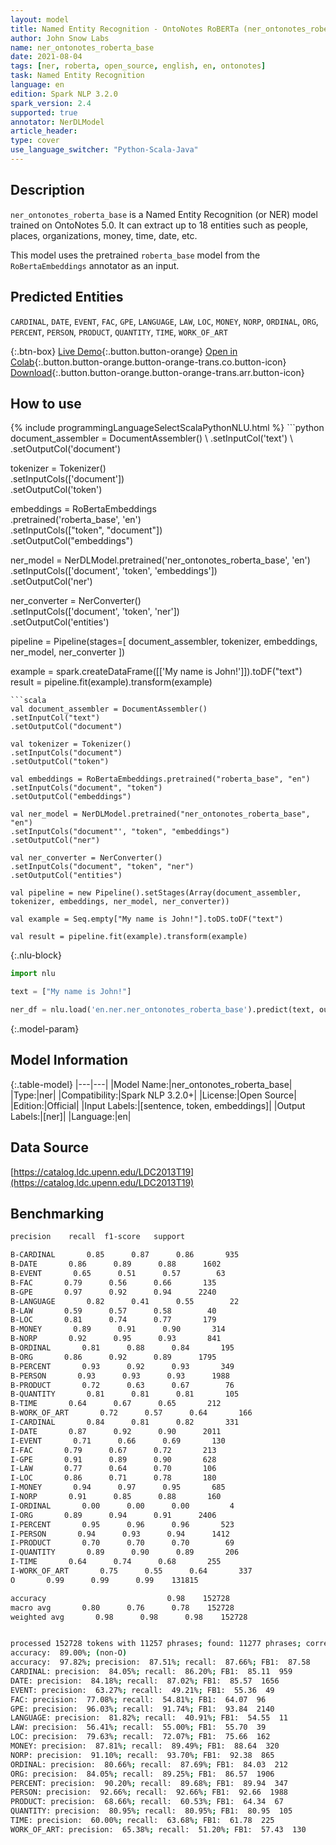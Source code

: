 ```yaml
---
layout: model
title: Named Entity Recognition - OntoNotes RoBERTa (ner_ontonotes_roberta_base)
author: John Snow Labs
name: ner_ontonotes_roberta_base
date: 2021-08-04
tags: [ner, roberta, open_source, english, en, ontonotes]
task: Named Entity Recognition
language: en
edition: Spark NLP 3.2.0
spark_version: 2.4
supported: true
annotator: NerDLModel
article_header:
type: cover
use_language_switcher: "Python-Scala-Java"
---
```


## Description

`ner_ontonotes_roberta_base` is a Named Entity Recognition (or NER) model trained on OntoNotes 5.0. It can extract up to 18 entities such as people, places, organizations, money, time, date, etc.

This model uses the pretrained `roberta_base` model from the `RoBertaEmbeddings` annotator as an input.

## Predicted Entities

`CARDINAL`, `DATE`, `EVENT`, `FAC`, `GPE`, `LANGUAGE`, `LAW`, `LOC`, `MONEY`, `NORP`, `ORDINAL`, `ORG`, `PERCENT`, `PERSON`, `PRODUCT`, `QUANTITY`, `TIME`, `WORK_OF_ART`

{:.btn-box}
[Live Demo](https://demo.johnsnowlabs.com/public/NER_EN_18){:.button.button-orange}
[Open in Colab](https://colab.research.google.com/github/JohnSnowLabs/spark-nlp-workshop/blob/master/tutorials/streamlit_notebooks/NER_EN.ipynb){:.button.button-orange.button-orange-trans.co.button-icon}
[Download](https://s3.amazonaws.com/auxdata.johnsnowlabs.com/public/models/ner_ontonotes_roberta_base_en_3.2.0_2.4_1628078208687.zip){:.button.button-orange.button-orange-trans.arr.button-icon}

## How to use



<div class="tabs-box" markdown="1">
{% include programmingLanguageSelectScalaPythonNLU.html %}
```python
document_assembler = DocumentAssembler() \
.setInputCol('text') \
.setOutputCol('document')

tokenizer = Tokenizer() \
.setInputCols(['document']) \
.setOutputCol('token')

embeddings = RoBertaEmbeddings\
.pretrained('roberta_base', 'en')\
.setInputCols(["token", "document"])\
.setOutputCol("embeddings")

ner_model = NerDLModel.pretrained('ner_ontonotes_roberta_base', 'en') \
.setInputCols(['document', 'token', 'embeddings']) \
.setOutputCol('ner')

ner_converter = NerConverter() \
.setInputCols(['document', 'token', 'ner']) \
.setOutputCol('entities')

pipeline = Pipeline(stages=[
document_assembler, 
tokenizer,
embeddings,
ner_model,
ner_converter
])

example = spark.createDataFrame([['My name is John!']]).toDF("text")
result = pipeline.fit(example).transform(example)
```
```scala
val document_assembler = DocumentAssembler() 
.setInputCol("text") 
.setOutputCol("document")

val tokenizer = Tokenizer() 
.setInputCols("document") 
.setOutputCol("token")

val embeddings = RoBertaEmbeddings.pretrained("roberta_base", "en")
.setInputCols("document", "token") 
.setOutputCol("embeddings")

val ner_model = NerDLModel.pretrained("ner_ontonotes_roberta_base", "en") 
.setInputCols("document"', "token", "embeddings") 
.setOutputCol("ner")

val ner_converter = NerConverter() 
.setInputCols("document", "token", "ner") 
.setOutputCol("entities")

val pipeline = new Pipeline().setStages(Array(document_assembler, tokenizer, embeddings, ner_model, ner_converter))

val example = Seq.empty["My name is John!"].toDS.toDF("text")

val result = pipeline.fit(example).transform(example)
```

{:.nlu-block}
```python
import nlu

text = ["My name is John!"]

ner_df = nlu.load('en.ner.ner_ontonotes_roberta_base').predict(text, output_level='token')
```
</div>

{:.model-param}
## Model Information

{:.table-model}
|---|---|
|Model Name:|ner_ontonotes_roberta_base|
|Type:|ner|
|Compatibility:|Spark NLP 3.2.0+|
|License:|Open Source|
|Edition:|Official|
|Input Labels:|[sentence, token, embeddings]|
|Output Labels:|[ner]|
|Language:|en|

## Data Source

[https://catalog.ldc.upenn.edu/LDC2013T19](https://catalog.ldc.upenn.edu/LDC2013T19)

## Benchmarking

```bash
precision    recall  f1-score   support

B-CARDINAL       0.85      0.87      0.86       935
B-DATE       0.86      0.89      0.88      1602
B-EVENT       0.65      0.51      0.57        63
B-FAC       0.79      0.56      0.66       135
B-GPE       0.97      0.92      0.94      2240
B-LANGUAGE       0.82      0.41      0.55        22
B-LAW       0.59      0.57      0.58        40
B-LOC       0.81      0.74      0.77       179
B-MONEY       0.89      0.91      0.90       314
B-NORP       0.92      0.95      0.93       841
B-ORDINAL       0.81      0.88      0.84       195
B-ORG       0.86      0.92      0.89      1795
B-PERCENT       0.93      0.92      0.93       349
B-PERSON       0.93      0.93      0.93      1988
B-PRODUCT       0.72      0.63      0.67        76
B-QUANTITY       0.81      0.81      0.81       105
B-TIME       0.64      0.67      0.65       212
B-WORK_OF_ART       0.72      0.57      0.64       166
I-CARDINAL       0.84      0.81      0.82       331
I-DATE       0.87      0.92      0.90      2011
I-EVENT       0.71      0.66      0.69       130
I-FAC       0.79      0.67      0.72       213
I-GPE       0.91      0.89      0.90       628
I-LAW       0.77      0.64      0.70       106
I-LOC       0.86      0.71      0.78       180
I-MONEY       0.94      0.97      0.95       685
I-NORP       0.91      0.85      0.88       160
I-ORDINAL       0.00      0.00      0.00         4
I-ORG       0.89      0.94      0.91      2406
I-PERCENT       0.95      0.96      0.96       523
I-PERSON       0.94      0.93      0.94      1412
I-PRODUCT       0.70      0.70      0.70        69
I-QUANTITY       0.89      0.90      0.89       206
I-TIME       0.64      0.74      0.68       255
I-WORK_OF_ART       0.75      0.55      0.64       337
O       0.99      0.99      0.99    131815

accuracy                           0.98    152728
macro avg       0.80      0.76      0.78    152728
weighted avg       0.98      0.98      0.98    152728


processed 152728 tokens with 11257 phrases; found: 11277 phrases; correct: 9868.
accuracy:  89.00%; (non-O)
accuracy:  97.82%; precision:  87.51%; recall:  87.66%; FB1:  87.58
CARDINAL: precision:  84.05%; recall:  86.20%; FB1:  85.11  959
DATE: precision:  84.18%; recall:  87.02%; FB1:  85.57  1656
EVENT: precision:  63.27%; recall:  49.21%; FB1:  55.36  49
FAC: precision:  77.08%; recall:  54.81%; FB1:  64.07  96
GPE: precision:  96.03%; recall:  91.74%; FB1:  93.84  2140
LANGUAGE: precision:  81.82%; recall:  40.91%; FB1:  54.55  11
LAW: precision:  56.41%; recall:  55.00%; FB1:  55.70  39
LOC: precision:  79.63%; recall:  72.07%; FB1:  75.66  162
MONEY: precision:  87.81%; recall:  89.49%; FB1:  88.64  320
NORP: precision:  91.10%; recall:  93.70%; FB1:  92.38  865
ORDINAL: precision:  80.66%; recall:  87.69%; FB1:  84.03  212
ORG: precision:  84.05%; recall:  89.25%; FB1:  86.57  1906
PERCENT: precision:  90.20%; recall:  89.68%; FB1:  89.94  347
PERSON: precision:  92.66%; recall:  92.66%; FB1:  92.66  1988
PRODUCT: precision:  68.66%; recall:  60.53%; FB1:  64.34  67
QUANTITY: precision:  80.95%; recall:  80.95%; FB1:  80.95  105
TIME: precision:  60.00%; recall:  63.68%; FB1:  61.78  225
WORK_OF_ART: precision:  65.38%; recall:  51.20%; FB1:  57.43  130
```
